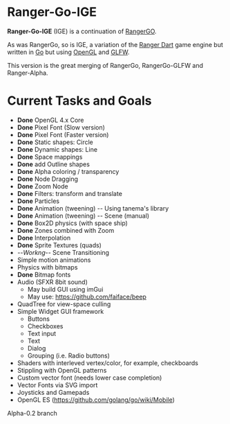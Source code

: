 # Ranger-Go-IGE
**Ranger-Go-IGE** (IGE) is a continuation of [RangerGO](https://github.com/wdevore/RangerGo).

As was RangerGo, so is IGE, a variation of the [Ranger Dart](https://github.com/wdevore/Ranger-Dart) game engine but written in [Go](https://golang.org/) but using [OpenGL](https://www.opengl.org/) and [GLFW](https://www.glfw.org/).

This version is the great merging of RangerGo, RangerGo-GLFW and Ranger-Alpha.

# Current Tasks and Goals
* **Done** OpenGL 4.x Core
* **Done** Pixel Font (Slow version)
* **Done** Pixel Font (Faster version)
* **Done** Static shapes: Circle
* **Done** Dynamic shapes: Line
* **Done** Space mappings
* **Done** add Outline shapes
* **Done** Alpha coloring / transparency
* **Done** Node Dragging
* **Done** Zoom Node
* **Done** Filters: transform and translate
* **Done** Particles
* **Done** Animation (tweening) -- Using tanema's library
* **Done** Animation (tweening) -- Scene (manual)
* **Done** Box2D physics (with space ship)
* **Done** Zones combined with Zoom
* **Done** Interpolation
* **Done** Sprite Textures (quads)
* --*Workng*-- Scene Transitioning
* Simple motion animations
* Physics with bitmaps
* **Done** Bitmap fonts
* Audio (SFXR 8bit sound)
  * May build GUI using imGui
  * May use: https://github.com/faiface/beep
* QuadTree for view-space culling
* Simple Widget GUI framework
  * Buttons
  * Checkboxes
  * Text input
  * Text
  * Dialog
  * Grouping (i.e. Radio buttons)
* Shaders with interleved vertex/color, for example, checkboards
* Stippling with OpenGL patterns
* Custom vector font (needs lower case completion)
* Vector Fonts via SVG import
* Joysticks and Gamepads
* OpenGL ES (https://github.com/golang/go/wiki/Mobile)

Alpha-0.2 branch
